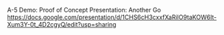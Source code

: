 A-5 Demo: Proof of Concept Presentation: Another Go 
https://docs.google.com/presentation/d/1CHS6cH3cxxfXaRilO9taKOW6lt-Xum3Y-0t_4D2cgyQ/edit?usp=sharing
